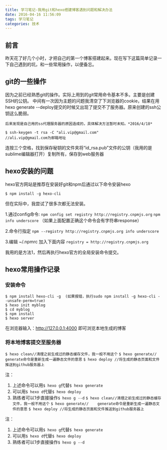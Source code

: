 ```yaml
---
title: 学习笔记-我用git和hexo搭建博客遇到问题和解决办法
date: 2016-04-16 11:56:09
tags: 学习笔记
categories: 技术
---
```

## 前言
昨天花了好几个小时，才把自己的第一个博客搭建起来。现在写下这篇简单记录一下自己遇到的坑，和一些常用操作，以便备忘。
<!-- more -->
## git的一些操作
因为之前已经熟悉git的操作。实际上用到的git常用命令基本不多。主要是创建SSH的公钥。
中间有一次因为主题的问题我清空了下浏览器的cookie，结果在用hexo generate --deploy提交的时候又出现了提交不了服务器。原来创建的ssh公钥这么脆弱。

    后来发现是自己用的ss代理服务器的原因造成的，具体解决方法暂时未知。*2016/4/18*
    
`$ ssh-keygen -t rsa -C "ali.vip@gmail.com"           //ali.vip@gmail.com为邮箱地址`

连按三个空格，找到保存秘钥的文件夹将“id_rsa.pub”文件的公钥（我用的是sublime编辑器打开）复制所有，保存到web服务器

## hexo安装的问题
hexo官方网站是推荐在安装好git和npm后通过以下命令安装hexo

`$ npm install -g hexo-cli`

但在实际中，我尝试了很多次都无法安装。


1.通过config命令:
`npm config set registry http://registry.cnpmjs.org`
`npm info underscore` （如果上面配置正确这个命令会有字符串response）

2.命令行指定
`npm --registry http://registry.cnpmjs.org info underscore`

3.编辑 ~/.npmrc 加入下面内容
`registry = http://registry.cnpmjs.org`

我用的是方法1，然后再执行hexo官方的全局安装命令提交。

## hexo常用操作记录

### 安装命令

```
$ npm install hexo-cli -g  (如果报错，执行sudo npm install -g hexo-cli --unsafe-perm=true)
$ hexo init myblog
$ cd myblog
$ npm install
$ hexo server
```

在浏览器输入：http://127.0.0.1:4000 即可浏览本地生成的博客

### 将本地博客提交至服务器

`$ hexo clean//清理之前生成过的静态缓存文件，我一般不用这个`
`$ hexo generate//    generate命令是重新生成一遍静态文件的意思`
`$ hexo deploy //将生成的静态页面和文件推送到github服务器上`

注：

 1. 上述命令可以用`$ hexo g`代替`$ hexo generate`
 2. 可以用`$ hexo d`代替`$ hexo deploy`
 3. 熟练者可以1步直接操作`$ hexo g --d`
`$ hexo clean//清理之前生成过的静态缓存文件，我一般不用这个`
`$ hexo generate//    generate命令是重新生成一遍静态文件的意思`
`$ hexo deploy //将生成的静态页面和文件推送到github服务器上`

注：

 1. 上述命令可以用`$ hexo g`代替`$ hexo generate`
 2. 可以用`$ hexo d`代替`$ hexo deploy`
 3. 熟练者可以1步直接操作`$ hexo g --d`